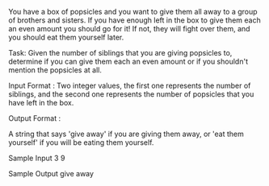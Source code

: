 You have a box of popsicles and you want to give them all away to a group of brothers and sisters. 
If you have enough left in the box to give them each an even amount you should go for it! If not, they will fight over them, and you should eat them yourself later. 
 
Task:
Given the number of siblings that you are giving popsicles to, determine if you can give them each an even amount or if you shouldn't mention the popsicles at all. 
 
Input Format :
Two integer values, the first one represents the number of siblings, and the second one represents the number of popsicles that you have left in the box. 
 
Output Format :

A string that says 'give away' if you are giving them away, or 'eat them yourself' if you will be eating them yourself. 
 
Sample Input 
3 9 
 
Sample Output 
give away
